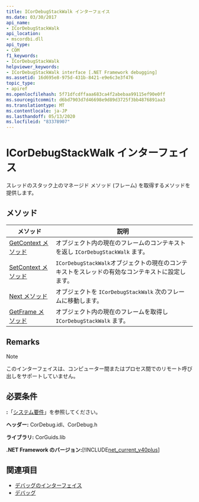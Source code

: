 ```yaml
---
title: ICorDebugStackWalk インターフェイス
ms.date: 03/30/2017
api_name:
- ICorDebugStackWalk
api_location:
- mscordbi.dll
api_type:
- COM
f1_keywords:
- ICorDebugStackWalk
helpviewer_keywords:
- ICorDebugStackWalk interface [.NET Framework debugging]
ms.assetid: 16d695e8-975d-431b-8421-e9e6c3e3f476
topic_type:
- apiref
ms.openlocfilehash: 5f71dfcdffaaa683ca4f2abebaa99115ef90e0ff
ms.sourcegitcommit: d6bd7903d7d46698e9d89d3725f3bb4876891aa3
ms.translationtype: MT
ms.contentlocale: ja-JP
ms.lasthandoff: 05/13/2020
ms.locfileid: "83378907"
---
```

# <a name="icordebugstackwalk-interface"></a>ICorDebugStackWalk インターフェイス
スレッドのスタック上のマネージド メソッド (フレーム) を取得するメソッドを提供します。  
  
## <a name="methods"></a>メソッド  
  
|メソッド|説明|  
|------------|-----------------|  
|[GetContext メソッド](icordebugstackwalk-getcontext-method.md)|オブジェクト内の現在のフレームのコンテキストを返し `ICorDebugStackWalk` ます。|  
|[SetContext メソッド](icordebugstackwalk-setcontext-method.md)|`ICorDebugStackWalk`オブジェクトの現在のコンテキストをスレッドの有効なコンテキストに設定します。|  
|[Next メソッド](icordebugstackwalk-next-method.md)|オブジェクトを `ICorDebugStackWalk` 次のフレームに移動します。|  
|[GetFrame メソッド](icordebugstackwalk-getframe-method.md)|オブジェクト内の現在のフレームを取得し `ICorDebugStackWalk` ます。|  
  
## <a name="remarks"></a>Remarks  
  
> [!NOTE]
> このインターフェイスは、コンピューター間またはプロセス間でのリモート呼び出しをサポートしていません。  
  
## <a name="requirements"></a>必要条件  
 **:**「[システム要件](../../get-started/system-requirements.md)」を参照してください。  
  
 **ヘッダー:** CorDebug.idl、CorDebug.h  
  
 **ライブラリ:** CorGuids.lib  
  
 **.NET Framework のバージョン:**[!INCLUDE[net_current_v40plus](../../../../includes/net-current-v40plus-md.md)]  
  
## <a name="see-also"></a>関連項目

- [デバッグのインターフェイス](debugging-interfaces.md)
- [デバッグ](index.md)

